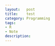 ```yaml
---
layout:   post
title:    test
category: Programming 
tags:
- R
- Note
description: 
---
```


<div class="btn-toolbar">
  <div class="btn-group">
    <a class="btn" href="#"><i class="icon-align-left"></i></a>
    <a class="btn" href="#"><i class="icon-align-center"></i></a>
    <a class="btn" href="#"><i class="icon-align-right"></i></a>
    <a class="btn" href="#"><i class="icon-align-justify"></i></a>
  </div>
</div>